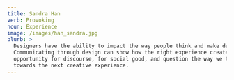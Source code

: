 ```yaml
---
title: Sandra Han
verb: Provoking
noun: Experience
image: /images/han_sandra.jpg
blurb: >
  Designers have the ability to impact the way people think and make decisions.
  Communicating through design can show how the right experience creates
  opportunity for discourse, for social good, and question the way we think
  towards the next creative experience.
---
```


